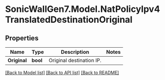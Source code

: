 # SonicWallGen7.Model.NatPolicyIpv4TranslatedDestinationOriginal

## Properties

Name | Type | Description | Notes
------------ | ------------- | ------------- | -------------
**Original** | **bool** | Original destination IP. | 

[[Back to Model list]](../README.md#documentation-for-models) [[Back to API list]](../README.md#documentation-for-api-endpoints) [[Back to README]](../README.md)

